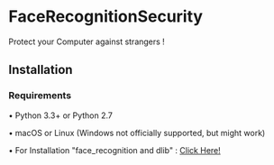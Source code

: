 # FaceRecognitionSecurity
Protect your Computer against strangers !

## Installation
### Requirements
• Python 3.3+ or Python 2.7

• macOS or Linux (Windows not officially supported, but might work)

• For Installation "face_recognition and dlib" : [Click Here!](https://github.com/ageitgey/face_recognition)
